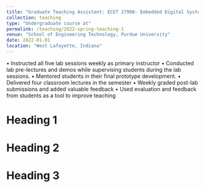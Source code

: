 ```yaml
---
title: "Graduate Teaching Assistant: ECET 27900- Embedded Digital Systems (Spring '22/ Fall'22 / Spring '23)"
collection: teaching
type: "Undergraduate course at"
permalink: /teaching/2022-spring-teaching-1
venue: "School of Engineering Technology, Purdue University"
date: 2022-01-01
location: "West Lafayette, Indiana"
---
```


•	Instructed all five lab sessions weekly as primary instructor
•	Conducted lab pre-lectures and demos while supervising students during the lab sessions. 
•	Mentored students in their final prototype development.
•	Delivered four classroom lectures in the semester
•	Weekly graded post-lab submissions and added valuable feedback
•	Used evaluation and feedback from students as a tool to improve teaching

Heading 1
======

Heading 2
======

Heading 3
======
